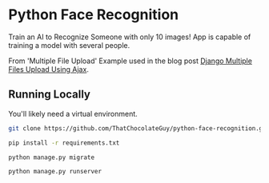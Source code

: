 # Python Face Recognition

Train an AI to Recognize Someone with only 10 images!
App is capable of training a model with several people.


From 'Multiple File Upload' Example used in the blog post [Django Multiple Files Upload Using Ajax](https://simpleisbetterthancomplex.com/tutorial/2016/11/22/django-multiple-file-upload-using-ajax.html).

## Running Locally

You'll likely need a virtual environment.

```bash
git clone https://github.com/ThatChocolateGuy/python-face-recognition.git
```

```bash
pip install -r requirements.txt
```

```bash
python manage.py migrate
```

```bash
python manage.py runserver
```
